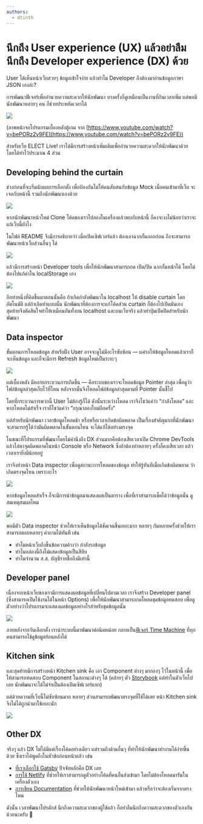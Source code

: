 ```yaml
---
authors:
  - dtinth
---
```


# นึกถึง User experience (UX) แล้วอย่าลืมนึกถึง Developer experience (DX) ด้วย

<author-list></author-list>

User ได้เห็นหน้าเว็บสวยๆ ข้อมูลเข้าใจง่าย
แล้วทำไม Developer ถึงต้องมาอ่านข้อมูลภาษา JSON เองล่ะ?

การพัฒนาฟีเจอร์เพื่ออำนวยความสะดวกให้นักพัฒนา
บางครั้งก็ดูเหมือนเป็นงานที่กินเวลาเพิ่ม
แต่พอมีนักพัฒนาหลายๆ คน ก็ช่วยประหยัดเวลาได้

![](./Untitled-323dae43-ffcd-4291-b759-18ae883f26e7.jpg)

(ภาพหน้าจอโปรแกรมเบื้องหลังตู้เกม จาก [https://www.youtube.com/watch?v=bePORz2v9FE](https://www.youtube.com/watch?v=bePORz2v9FE))

สำหรับเว็บ ELECT Live! เราได้มีการสร้างหน้าเพิ่มเติมเพื่ออำนวยความสะดวกให้นักพัฒนาด้วย โดยได้ทำไว้ประมาณ 4 ส่วน

## Developing behind the curtain

ช่วงก่อนที่จะเริ่มนับผลการเลือกตั้ง
เพื่อป้องกันไม่ให้คนสับสนกับข้อมูล Mock
เมื่อคนเข้ามาที่เว็บ จะเจอกับหน้านี้
รวมถึงนักพัฒนาเองด้วย

![](./Untitled-bea5ffda-dc5a-4465-8719-95a18bb027b4.png)

หากนักพัฒนาหน้าใหม่ Clone โค้ดของเราไปลองในเครื่องแล้วพบกับหน้านี้ ก็คงจะงงไม่น้อยว่าเราจะแก้เว็บนี้ยังไง

ในไฟล์ README จึงมีการอธิบายว่า เมื่อเปิดเซิฟเวอร์แล้ว ต้องเอาฉากกั้นออกก่อน ถึงจะสามารถพัฒนาหน้าเว็บส่วนอื่นๆ ได้

![](./Untitled-241a9ed2-8aba-442c-b84c-42b8d455557d.png)

แล้วมีการสร้างหน้า Developer tools เพื่อให้นักพัฒนาสามารถกด เปิด/ปิด ฉากกั้นหน้าได้ โดยไม่ต้องไปแก้ค่าใน localStorage เอง

![](./Untitled-dfff045e-205b-4eb1-a7b9-072a864d21f2.png)

อีกท่าหนึ่งที่คิดขึ้นมาตอนนั้นคือ ถ้าเกิดกำลังพัฒนาใน localhost ให้ disable curtain โดยอัตโนมัติ
แต่ถ้าเกิดทำแบบนั้น นักพัฒนาที่ต้องการจะแก้โค้ดส่วน curtain ก็ต้องไปเปิดมันเอง
สุดท้ายจึงตัดสินใจทำให้เหมือนกันทั้งบน localhost และบนเว็บจริง แล้วทำปุ่มเปิดปิดสำหรับนักพัฒนา

## Data inspector

ขั้นตอนการโหลดข้อมูล
สำหรับฝั่ง User อาจจะดูไม่มีอะไรซับซ้อน — แค่รอให้ข้อมูลโหลดแล้วเราก็จะเห็นข้อมูล
และก็จะมีการ Refresh ข้อมูลใหม่เป็นระยะๆ

![](./Untitled-69681e5d-3359-48ca-b667-3a4678b901dd.png)

แต่เบื้องหลัง มีหลายกระบวนการเกิดขึ้น — คือระบบของเราจะโหลดข้อมูล Pointer ล่าสุด
เพื่อดูว่าไฟล์ข้อมูลล่าสุดเก็บไว้ที่ไหน
หลังจากนั้นจึงโหลดไฟล์ข้อมูลล่าสุดตามที่ Pointer นั้นชี้ไป

โดยที่กระบวนการพวกนี้ User ไม่ต้องรู้ก็ได้
ดังนั้นระหว่างโหลด เราจึงโชว์แค่ว่า “กำลังโหลด”
และหากโหลดไม่สำเร็จ เราก็โชว์แค่ว่า “กรุณาลองใหม่อีกครั้ง”

แต่สำหรับนักพัฒนา
เวลาข้อมูลโหลดช้า หรือหรือเวลาเกิดข้อผิดพลาด
เป็นเรื่องสำคัญมากที่นักพัฒนาจะสามารถรู้ได้ว่ามันผิดพลาดในขั้นตอนไหน จะได้แก้ได้อย่างตรงจุด

ในขณะที่โปรแกรมที่พัฒนาโดยไม่คำนึงถึง DX
ส่วนมากคือต้องเสียเวลาเปิด Chrome DevTools
แล้วไล่หาจุดผิดพลาดในหน้า Console หรือ Network
ซึ่งถ้าต้องทำหลายๆ ครั้งก็คงเสียเวลา
แล้วเวลาเรายิ่งมีน้อยอยู่

เราจึงทำหน้า Data inspector เพื่อดูสถานะการโหลดของข้อมูล
ทำให้รู้ทันทีเมื่อเกิดข้อผิดพลาด ว่าเกิดตรงจุดไหน เพราะอะไร

![](./Untitled-58f2bc2f-09ad-45a5-b281-af884a27465e.png)

หากข้อมูลโหลดสำเร็จ ก็จะมีการนำข้อมูลมาแสดงผลเป็นตาราง
เพื่อที่เราสามารถเช็คได้ว่าข้อมูลนั้น ดูสมเหตุสมผลไหม

![](./Untitled-0bc49ff4-ac00-4a6a-b7e7-aea13af6a096.png)

พอมีตัว Data inspector ช่วยให้เราเห็นข้อมูลได้ชัดเจนขึ้นเยอะมาก หลายๆ กันหลายครั้งช่วยให้เราสามารถตอบหลายๆ คำถามได้ทันที เช่น

- ทำไมหน้าเว็บถึงขึ้นข้อความค้างว่า กำลังรอข้อมูล
- ทำไมกล่องนี้ถึงไม่แสดงข้อมูลเป็นสีทึบ
- ทำไมจำนวน ส.ส. บัญชีรายชื่อถึงมีเท่านี้

## Developer panel

เนื่องจากหน้าเว็บของเรามีการแสดงผลข้อมูลที่เปลี่ยนไปตามเวลา
เราจึงสร้าง Developer panel (ซึ่งสามารถเปิดใช้งานได้ในหน้า Options)
เพื่อให้นักพัฒนาสามารถกดโหลดชุดข้อมูลทดสอบ เพื่อดูตัวอย่างว่าโปรแกรมจะแสดงผลข้อมูลอย่างไรสำหรับชุดข้อมูลนั้น

![](./Untitled-813bb9f4-4bb0-491c-a22f-42bde068a8cb.png)

ภายหลังจากวันเลือกตั้ง
เรานำระบบนี้มาพัฒนาต่อนิดหน่อย กลายเป็น[ฟีเจอร์ Time Machine](https://web.facebook.com/electinth/videos/620545565077243/) ที่ทุกคนสามารถใช้ดูข้อมูลย้อนหลังได้

## Kitchen sink

และสุดท้ายมีการสร้างหน้า Kitchen sink คือ เอา Component ต่างๆ มากองๆ ไว้ในหน้านี้ เพื่อให้สามารถทดสอบ Component ในสถานะต่างๆ ได้ (คล้ายๆ ตัว [Storybook](https://storybook.js.org) แต่ทำในตัวเว็บไปเลย นักพัฒนาจะได้ไม่จำเป็นต้องเปิดเซิฟเวอร์แยก)

แต่ด้วยความที่เว็บนี้ไม่ซับซ้อนมาก หลายๆ ส่วนสามารถพัฒนาตรงจุดที่ใช้ได้เลย หน้า Kitchen sink จึงไม่ได้ถูกนำมาใช้เยอะนัก

![](./Untitled-781a57a9-c2f6-4f6b-956e-a37a436bde97.png)

## Other DX

จริงๆ แล้ว DX ไม่ได้มีแค่เรื่องโค้ดอย่างเดียว
แต่รวมถึงด้านอื่นๆ ที่ทำให้นักพัฒนาทำงานได้ง่ายขึ้นด้วย
ซึ่งเราได้พูดถึงในหัวข้อก่อนหน้าแล้ว เช่น

- [ที่เราเลือกใช้ Gatsby](../gatsby/) ปัจจัยหลักคือ DX เลย
- [การใช้ Netlify](../netlify/) ที่ช่วยให้เราสามารถดูตัวอย่างโค้ดที่คนอื่นส่งเข้ามา โดยไม่ต้องโหลดมารันในเครื่องตัวเอง
- [การเขียน Documentation](../open-source/) ที่ช่วยให้นักพัฒนาหน้าใหม่เข้ามา แล้วหรือว่าจะต้องเริ่มจากตรงไหน

ดังนั้น เวลาพัฒนาโปรดักส์ นึกถึงความสะดวกของผู้ใช้แล้ว ก็อย่าลืมนึกถึงความสะดวกของตัวเองกันด้วยนะครับ :slightly_smiling_face:
